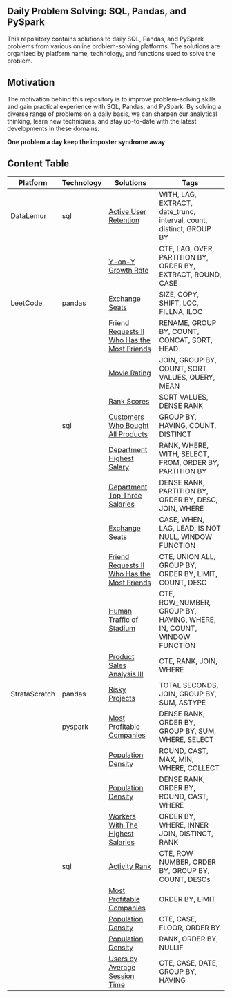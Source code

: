 ## Daily Problem Solving: SQL, Pandas, and PySpark
This repository contains solutions to daily SQL, Pandas, and PySpark problems from various online problem-solving platforms. The solutions are organized by platform name, technology, and functions used to solve the problem.
## Motivation
The motivation behind this repository is to improve problem-solving skills and gain practical experience with SQL, Pandas, and PySpark.
By solving a diverse range of problems on a daily basis, we can sharpen our analytical thinking, learn new techniques, and stay up-to-date with the latest developments in these domains.

**One problem a day keep the imposter syndrome away**

## Content Table


| Platform | Technology | Solutions | Tags |
| --- | --- | --- | --- |
| DataLemur | sql | [Active User Retention](DataLemur/sql/Active%20User%20Retention.sql) | WITH, LAG, EXTRACT, date_trunc, interval, count, distinct, GROUP BY |
|   |   | [Y-on-Y Growth Rate](DataLemur/sql/Y-on-Y%20Growth%20Rate.sql) | CTE, LAG, OVER, PARTITION BY, ORDER BY, EXTRACT, ROUND, CASE |
| LeetCode | pandas | [Exchange Seats](LeetCode/pandas/Exchange%20Seats.py) | SIZE, COPY, SHIFT, LOC, FILLNA, ILOC |
|   |   | [Friend Requests II Who Has the Most Friends](LeetCode/pandas/Friend%20Requests%20II%20Who%20Has%20the%20Most%20Friends.py) | RENAME, GROUP BY, COUNT, CONCAT, SORT, HEAD |
|   |   | [Movie Rating](LeetCode/pandas/Movie%20Rating.py) | JOIN, GROUP BY, COUNT, SORT VALUES, QUERY, MEAN |
|   |   | [Rank Scores](LeetCode/pandas/Rank%20Scores.py) | SORT VALUES, DENSE RANK |
|   | sql | [Customers Who Bought All Products](LeetCode/sql/postgres/COUNT/Customers%20Who%20Bought%20All%20Products.sql) | GROUP BY, HAVING, COUNT, DISTINCT |
|   |   | [Department Highest Salary](LeetCode/sql/postgres/RANK/Department%20Highest%20Salary.sql) | RANK, WHERE, WITH, SELECT, FROM, ORDER BY, PARTITION BY |
|   |   | [Department Top Three Salaries](LeetCode/sql/postgres/DENSE%20RANK/Department%20Top%20Three%20Salaries.sql) | DENSE RANK, PARTITION BY, ORDER BY, DESC, JOIN, WHERE |
|   |   | [Exchange Seats](LeetCode/sql/postgres/LAG%20&%20LEAD/Exchange%20Seats.sql) | CASE, WHEN, LAG, LEAD, IS NOT NULL, WINDOW FUNCTION |
|   |   | [Friend Requests II Who Has the Most Friends](LeetCode/sql/postgres/CTE/Friend%20Requests%20II%20Who%20Has%20the%20Most%20Friends.sql) | CTE, UNION ALL, GROUP BY, ORDER BY, LIMIT, COUNT, DESC |
|   |   | [Human Traffic of Stadium](LeetCode/sql/postgres/ROW%20NUMBER/Human%20Traffic%20of%20Stadium.sql) | CTE, ROW_NUMBER, GROUP BY, HAVING, WHERE, IN, COUNT, WINDOW FUNCTION |
|   |   | [Product Sales Analysis III](LeetCode/sql/postgres/RANK/Product%20Sales%20Analysis%20III.sql) | CTE, RANK, JOIN, WHERE |
| StrataScratch | pandas | [Risky Projects](StrataScratch/pandas/JOIN/Risky%20Projects.py) | TOTAL SECONDS, JOIN, GROUP BY, SUM, ASTYPE |
|   | pyspark | [Most Profitable Companies](StrataScratch/pyspark/DENSE%20RANK/Most%20Profitable%20Companies.py) | DENSE RANK, ORDER BY, GROUP BY, SUM, WHERE, SELECT |
|   |   | [Population Density](StrataScratch/pyspark/WHERE/Population%20Density.py) | ROUND, CAST, MAX, MIN, WHERE, COLLECT |
|   |   | [Population Density](StrataScratch/pyspark/DENSE%20RANK/Population%20Density.py) | DENSE RANK, ORDER BY, ROUND, CAST, WHERE |
|   |   | [Workers With The Highest Salaries](StrataScratch/pyspark/RANK/Workers%20With%20The%20Highest%20Salaries.py) | ORDER BY, WHERE, INNER JOIN, DISTINCT, RANK |
|   | sql | [Activity Rank](StrataScratch/sql/postgres/ROW%20NUMBER/Activity%20Rank.sql) | CTE, ROW NUMBER, ORDER BY, GROUP BY, COUNT, DESCs |
|   |   | [Most Profitable Companies](StrataScratch/sql/postgres/Most%20Profitable%20Companies.sql) | ORDER BY, LIMIT |
|   |   | [Population Density](StrataScratch/sql/postgres/CTE/Population%20Density.sql) | CTE, CASE, FLOOR, ORDER BY |
|   |   | [Population Density](StrataScratch/sql/postgres/RANK/Population%20Density.sql) | RANK, ORDER BY, NULLIF |
|   |   | [Users by Average Session Time](StrataScratch/sql/postgres/CTE/Users%20by%20Average%20Session%20Time.sql) | CTE, CASE, DATE, GROUP BY, HAVING |

